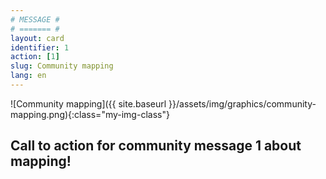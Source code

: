 ```yaml
---
# MESSAGE #
# ======= #
layout: card
identifier: 1 
action: [1]
slug: Community mapping
lang: en
---
```


![Community mapping]({{ site.baseurl }}/assets/img/graphics/community-mapping.png){:class="my-img-class"}

## Call to action for community message 1 about mapping!
